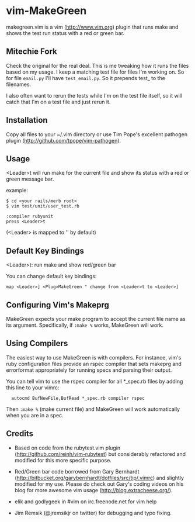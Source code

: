 vim-MakeGreen
=============

makegreen.vim is a vim (http://www.vim.org) plugin that runs make and shows the
test run status with a red or green bar.

Mitechie Fork
-------------
Check the original for the real deal. This is me tweaking how it runs the files
based on my usage. I keep a matching test file for files I'm working on. So for
file `email.py` I'll have `test_email.py`. So it prepends test_ to the
filenames.

I also often want to rerun the tests while I'm on the test file itself, so it
will catch that I'm on a test file and just rerun it.


Installation
------------

Copy all files to your ~/.vim directory or use Tim Pope's excellent pathogen plugin (http://github.com/tpope/vim-pathogen).

Usage
-----

&lt;Leader&gt;t will run make for the current file and show its status with a red or green message bar.

example:

    $ cd <your rails/merb root>
    $ vim test/unit/user_test.rb

    :compiler rubyunit
    press <Leader>t

(&lt;Leader&gt; is mapped to '\' by default)


Default Key Bindings
--------------------

&lt;Leader&gt;t: run make and show red/green bar

You can change default key bindings:

    map <Leader>] <Plug>MakeGreen " change from <Leader>t to <Leader>]

Configuring Vim's Makeprg
-------------------------

MakeGreen expects your make program to accept the current file name as its
argument. Specifically, if `:make %` works, MakeGreen will work.

Using Compilers
---------------

The easiest way to use MakeGreen is with compilers. For instance, vim's ruby
configuration files provide an rspec compiler that sets makeprg and errorformat
appropriately for running specs and parsing their output.

You can tell vim to use the rspec compiler for all *_spec.rb files by adding
this line to your vimrc:

      autocmd BufNewFile,BufRead *_spec.rb compiler rspec

Then `:make %` (make current file) and MakeGreen will work automatically when
you are in a spec.

Credits
-------

- Based on code from the rubytest.vim plugin
  (http://github.com/reinh/vim-rubytest) but considerably refactored and
  modified for this more specific purpose.

- Red/Green bar code borrowed from Gary Bernhardt
  (http://bitbucket.org/garybernhardt/dotfiles/src/tip/.vimrc) and slightly
  modified for my use. Please do check out Gary's coding videos on his blog
  for more awesome vim usage (http://blog.extracheese.org/).

- elik and godlygeek in #vim on irc.freenode.net for vim help

- Jim Remsik (@jremsikjr on twitter) for debugging and typo fixing.
